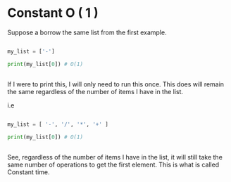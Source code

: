<br><br>

# Constant O ( 1 )
Suppose a borrow the same list from the first example.
```python

my_list = ['-']

print(my_list[0]) # O(1)
        
```

If I were to print this, I will only need to run this once. This does will remain the same regardless of the number of items I have in the list.

i.e 
```python

my_list = [ '-', '/', '*', '+' ]
 
print(my_list[0]) # O(1)
        
```

See, regardless of the number of items I have in the list, it will still take the same number of operations to get the first element. This is what is called Constant time.

